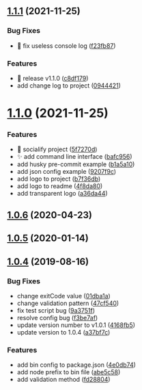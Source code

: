## [1.1.1](https://github.com/JsonMa/validate-branch-name/compare/v1.1.0...v1.1.1) (2021-11-25)


### Bug Fixes

* :bug: fix useless console log ([f23fb87](https://github.com/JsonMa/validate-branch-name/commit/f23fb87242e537ef1763f6910118286324e2f226))


### Features

* :bookmark: release v1.1.0 ([c8df179](https://github.com/JsonMa/validate-branch-name/commit/c8df1796c519d4ce316fd692bcb0d297d742384a))
* add change log to project ([0944421](https://github.com/JsonMa/validate-branch-name/commit/0944421f955a35b313b36715c597c168ae902354))



# [1.1.0](https://github.com/JsonMa/validate-branch-name/compare/v1.0.6...v1.1.0) (2021-11-25)


### Features

* :memo: socialify project ([5f7270d](https://github.com/JsonMa/validate-branch-name/commit/5f7270db080077e37423c666d81e41a0f501e900))
* :sparkles: add command line interface ([bafc956](https://github.com/JsonMa/validate-branch-name/commit/bafc956fca5a77d9301d17da3e14ba6e37dfbc87))
* add husky pre-commit example ([b1a5a10](https://github.com/JsonMa/validate-branch-name/commit/b1a5a1095d4bca24502db67bf6af3a1e38399893))
* add json config example ([9207f9c](https://github.com/JsonMa/validate-branch-name/commit/9207f9c4dc3c5a8b94c3d72a5e19a48e79d45d9a))
* add logo to project ([b7f36db](https://github.com/JsonMa/validate-branch-name/commit/b7f36dbeadf82e8700bcd5e00ac9d8654a26d1a5))
* add logo to readme ([4f8da80](https://github.com/JsonMa/validate-branch-name/commit/4f8da805b8418228d0f1bbd5809d288c9af7a106))
* add transparent logo ([a36da44](https://github.com/JsonMa/validate-branch-name/commit/a36da44d2d35d0bafc51c16568b2500d4ad90eed))



## [1.0.6](https://github.com/JsonMa/validate-branch-name/compare/v1.0.5...v1.0.6) (2020-04-23)



## [1.0.5](https://github.com/JsonMa/validate-branch-name/compare/v1.0.4...v1.0.5) (2020-01-14)



## [1.0.4](https://github.com/JsonMa/validate-branch-name/compare/47cf540bc7f56b4f6bba1342c1e7a1a570f2d626...v1.0.4) (2019-08-16)


### Bug Fixes

* change exitCode value ([01dba1a](https://github.com/JsonMa/validate-branch-name/commit/01dba1a6d01853e15a871023350e89fe5072473b))
* change validation pattern ([47cf540](https://github.com/JsonMa/validate-branch-name/commit/47cf540bc7f56b4f6bba1342c1e7a1a570f2d626))
* fix test script bug ([9a3751f](https://github.com/JsonMa/validate-branch-name/commit/9a3751f6c452e7308570b61fc81caed4a56752b4))
* resolve config bug ([f3be7af](https://github.com/JsonMa/validate-branch-name/commit/f3be7af4ac2f1315055775d5aa41cd2ef782c085))
* update version number to v1.0.1 ([4168fb5](https://github.com/JsonMa/validate-branch-name/commit/4168fb5adf782ca9af143f9cdb57a79642c07f02))
* update version to 1.0.4 ([a37bf7c](https://github.com/JsonMa/validate-branch-name/commit/a37bf7c23c044aa11b12a857d7b6d51e4ae8477c))


### Features

* add bin config to package.json ([4e0db74](https://github.com/JsonMa/validate-branch-name/commit/4e0db74dbf3470484a3d173a158adfc4aaa4d792))
* add node prefix to bin file ([abe5c58](https://github.com/JsonMa/validate-branch-name/commit/abe5c582799a5517ce6d89d4239d05db8c170ed1))
* add validation method ([fd28804](https://github.com/JsonMa/validate-branch-name/commit/fd28804660ff77d3b4c761e4db01796b5ce4bd06))



